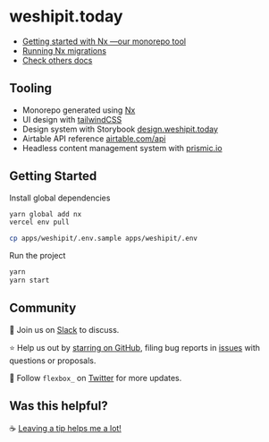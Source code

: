# weshipit.today

- [Getting started with Nx —our monorepo tool](./docs/nx.md)
- [Running Nx migrations](./docs/nx-migration.md)
- [Check others docs](./docs/)

## Tooling

- Monorepo generated using [Nx](https://nx.dev/getting-started/intro)
- UI design with [tailwindCSS](https://tailwindcss.com/docs/)
- Design system with Storybook [design.weshipit.today](https://design.weshipit.today/)
- Airtable API reference [airtable.com/api](https://airtable.com/api)
- Headless content management system with [prismic.io](https://weshipit.prismic.io/)

## Getting Started

Install global dependencies

```bash
yarn global add nx
vercel env pull
```

```bash
cp apps/weshipit/.env.sample apps/weshipit/.env
```

Run the project

```bash
yarn
yarn start
```

## Community

💬 Join us on [Slack](https://join.slack.com/t/weblille/shared_invite/zt-87i4ozyq-K5GRJKAFqKp_w9IHjleW~Q) to discuss.

⭐️ Help us out by [starring on GitHub](https://github.com/flexbox/weshipit.today), filing bug reports in [issues](https://github.com/flexbox/weshipit.today/issues) with questions or proposals.

👥 Follow `flexbox_` on [Twitter](https://twitter.com/intent/follow?screen_name=flexbox_) for more updates.

## Was this helpful?

☕️ [Leaving a tip helps me a lot!](https://github.com/sponsors/flexbox?frequency=one-time&sponsor=flexbox)
